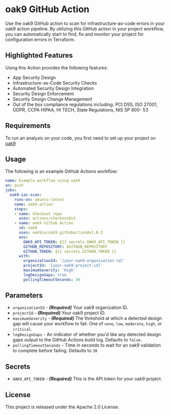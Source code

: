 # oak9 GitHub Action

Use the oak9 GitHub action to scan for infrastructure-as-code errors in your oak9 action pipeline. By utilizing this
GitHub action in your project workflow, you can automatically start to find, fix and monitor your project for
configuration errors in Terraform.

## Highlighted Features

Using this Action provides the following features:
* App Security Design
* Infrastructure-as-Code Security Checks
* Automated Security Design Integration
* Security Design Enforcement
* Security Design Change Management
* Out of the box compliance regulations including: PCI DSS, ISO 27001, GDPR, CCPA HIPAA, HI TECH, State Regulations, NIS SP 800- 53

## Requirements

To run an analysis on your code, you first need to set up your project on [oak9](https://www.oak9.io/)

## Usage

The following is an example GitHub Actions workflow:

```yaml
name: Example workflow using oak9
on: push
jobs:
  oak9-iac-scan:
    runs-on: ubuntu-latest
    name: oak9-action
    steps:
    - name: Checkout repo
      uses: actions/checkout@v2
    - name: oak9 Github Action
      id: oak9
      uses: oak9io/oak9.githubaction@v1.0.3
      env:
        OAK9_API_TOKEN: ${{ secrets.OAK9_API_TOKEN }}
        GITHUB_REPOSITORY: $GITHUB_REPOSITORY
        GITHUB_TOKEN: ${{ secrets.GITHUB_TOKEN }}
      with:
        organizationId: '[your-oak9-organization-id]'
        projectId: '[your-oak9-project-id]'
        maximumSeverity: 'High'
        logDesignGaps: true
        pollingTimeoutSeconds: 30
```

## Parameters

- `organizationId` - **_(Required)_** Your oak9 organization ID.
- `projectId` - **_(Required)_** Your oak9 project ID.
- `maximumSeverity` - **_(Required)_** The threshold at which a detected design gap will cause your workflow to fail. One of `none`, `low`, `moderate`, `high`, or `critical`.
- `logDesignGaps` - An indicator of whether you'd like any detected design gaps output to the GitHub Actions build log. Defaults to `false`.
- `pollingTimeoutSeconds` - Time in seconds to wait for an oak9 validation to complete before failing. Defaults to `30`

## Secrets

- `OAK9_API_TOKEN` - **_(Required)_** This is the API token for your oak9 project.

## License

This project is released under the Apache 2.0 License.